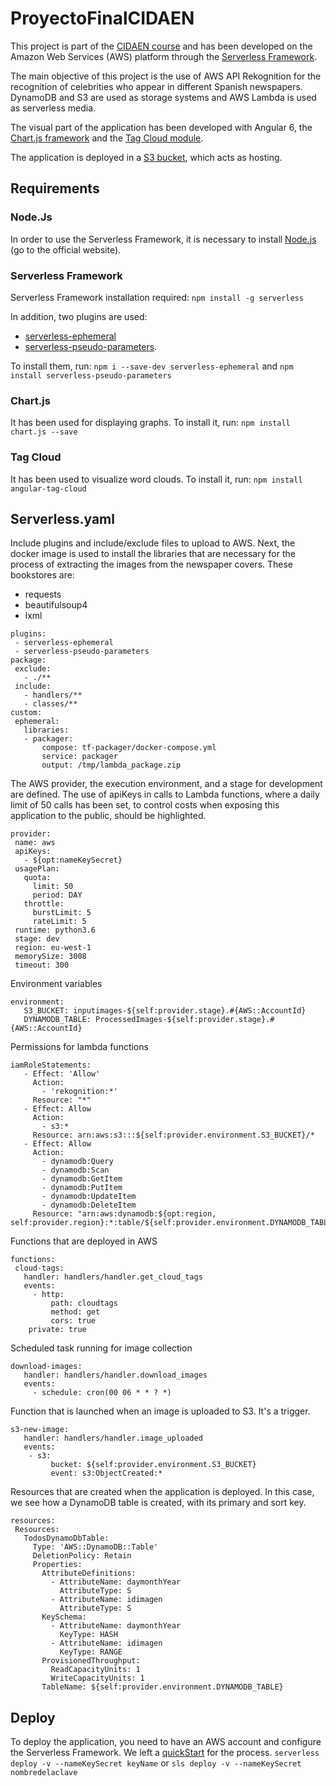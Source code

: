 # ProyectoFinalCIDAEN
This project is part of the [CIDAEN course](http://www.cidaen.es/) and has been developed on the Amazon Web Services (AWS) platform through the [Serverless Framework](https://serverless.com/).

The main objective of this project is the use of AWS API Rekognition for the recognition of celebrities who appear in different Spanish newspapers. DynamoDB and S3 are used as storage systems and AWS Lambda is used as serverless media.

The visual part of the application has been developed with Angular 6, the [Chart.js framework](http://www.chartjs.org/) and the [Tag Cloud module](https://github.com/zeeshanhyder/angular-tag-cloud).

The application is deployed in a [S3 bucket](http://cidaen-proyectofinal-albertoangel.com.s3-website-eu-west-1.amazonaws.com), which acts as hosting.

## Requirements

### Node.Js
In order to use the Serverless Framework, it is necessary to install [Node.js](https://nodejs.org/en/) (go to the official website).

### Serverless Framework
Serverless Framework installation required: `npm install -g serverless`

In addition, two plugins are used:
* [serverless-ephemeral](https://github.com/Accenture/serverless-ephemeral)
* [serverless-pseudo-parameters](https://www.npmjs.com/package/serverless-pseudo-parameters).

To install them, run: `npm i --save-dev serverless-ephemeral` and `npm install serverless-pseudo-parameters`

### Chart.js
It has been used for displaying graphs. To install it, run: `npm install chart.js --save`

### Tag Cloud
It has been used to visualize word clouds. To install it, run: `npm install angular-tag-cloud`

## Serverless.yaml
Include plugins and include/exclude files to upload to AWS. Next, the docker image is used to install the libraries that are necessary for the process of extracting the images from the newspaper covers. These bookstores are:
* requests
* beautifulsoup4
* lxml

```
plugins:
 - serverless-ephemeral
 - serverless-pseudo-parameters
package:
 exclude:
   - ./**
 include:
   - handlers/**
   - classes/**
custom:
 ephemeral:
   libraries:
   - packager:
       compose: tf-packager/docker-compose.yml
       service: packager
       output: /tmp/lambda_package.zip
```
The AWS provider, the execution environment, and a stage for development are defined. The use of apiKeys in calls to Lambda functions, where a daily limit of 50 calls has been set, to control costs when exposing this application to the public, should be highlighted.
```
provider:
 name: aws
 apiKeys:
   - ${opt:nameKeySecret}
 usagePlan:
   quota:
     limit: 50
     period: DAY
   throttle:
     burstLimit: 5
     rateLimit: 5
 runtime: python3.6
 stage: dev
 region: eu-west-1
 memorySize: 3008
 timeout: 300
```
Environment variables
```
environment:
   S3_BUCKET: inputimages-${self:provider.stage}.#{AWS::AccountId}
   DYNAMODB_TABLE: ProcessedImages-${self:provider.stage}.#{AWS::AccountId}
```
Permissions for lambda functions
```
iamRoleStatements:
   - Effect: 'Allow'
     Action:
       - 'rekognition:*'
     Resource: "*"
   - Effect: Allow
     Action:
       - s3:*
     Resource: arn:aws:s3:::${self:provider.environment.S3_BUCKET}/*
   - Effect: Allow
     Action:
       - dynamodb:Query
       - dynamodb:Scan
       - dynamodb:GetItem
       - dynamodb:PutItem
       - dynamodb:UpdateItem
       - dynamodb:DeleteItem
     Resource: "arn:aws:dynamodb:${opt:region, self:provider.region}:*:table/${self:provider.environment.DYNAMODB_TABLE}"
```
Functions that are deployed in AWS
```
functions:
 cloud-tags:
   handler: handlers/handler.get_cloud_tags
   events:
     - http:
         path: cloudtags
         method: get
         cors: true
	private: true
```
Scheduled task running for image collection
```
download-images:
   handler: handlers/handler.download_images
   events:
     - schedule: cron(00 06 * * ? *)
```
Function that is launched when an image is uploaded to S3. It's a trigger.
```
s3-new-image:
   handler: handlers/handler.image_uploaded
   events:
    - s3:
         bucket: ${self:provider.environment.S3_BUCKET}
         event: s3:ObjectCreated:*
```
Resources that are created when the application is deployed. In this case, we see how a DynamoDB table is created, with its primary and sort key.
```
resources:
 Resources:
   TodosDynamoDbTable:
     Type: 'AWS::DynamoDB::Table'
     DeletionPolicy: Retain
     Properties:
       AttributeDefinitions:
         - AttributeName: daymonthYear
           AttributeType: S
         - AttributeName: idimagen
           AttributeType: S
       KeySchema:
         - AttributeName: daymonthYear
           KeyType: HASH
         - AttributeName: idimagen
           KeyType: RANGE
       ProvisionedThroughput:
         ReadCapacityUnits: 1
         WriteCapacityUnits: 1
       TableName: ${self:provider.environment.DYNAMODB_TABLE}
```
## Deploy
To deploy the application, you need to have an AWS account and configure the Serverless Framework. We left a [quickStart](https://serverless.com/framework/docs/providers/aws/guide/quick-start/) for the process.
`serverless deploy -v --nameKeySecret keyName`
or
`sls deploy -v --nameKeySecret nombredelaclave`

